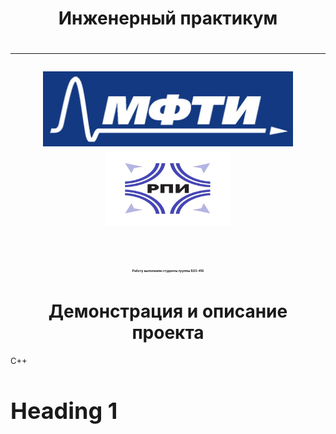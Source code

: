 <h1 align="center">Инженерный практикум<h1>

_____

<p align="center"> <img src="logo.jpg" alt="logo" height = "120" width="400"/> <img src="logo_2.jpg" alt="logo_2" height = "120" width="200"/>

<h1 align = "center"> <span style="font-size:5px;">Работу выполнили студенты группы Б03-416</h1>

<h1 align="center">Демонстрация и описание проекта</h1>

<span style="font-size: 13px;"> C++

<h1 style="font-size: 36px;">Heading 1</h1>
